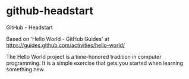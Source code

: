 # github-headstart
GitHub - Headstart

Based on 'Hello World - GitHub Guides' at https://guides.github.com/activities/hello-world/

The Hello World project is a time-honored tradition in computer programming. It is a simple exercise that gets you started when learning something new.
